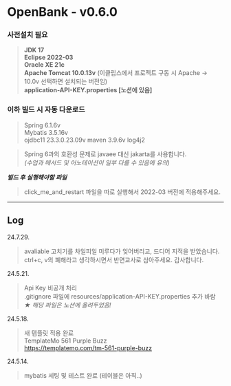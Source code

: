 # OpenBank - v0.6.0
### 사전설치 필요
> **JDK 17**   
> **Eclipse 2022-03**   
> **Oracle XE 21c**   
> **Apache Tomcat 10.0.13v** (이클립스에서 프로젝트 구동 시 Apache -> 10.0v 선택하면 설치되는 버전임)   
> **application-API-KEY.properties [노션에 있음]**  
   
### 이하 빌드 시 자동 다운로드
> Spring 6.1.6v   
> Mybatis 3.5.16v   
> ojdbc11 23.3.0.23.09v
> maven 3.9.6v
> log4j2   
   
> Spring 6과의 호환성 문제로 javaee 대신 jakarta를 사용합니다.    
> *(수업과 메서드 및 어노테이션이 일부 다를 수 있음에 유의)*   
   
***빌드 후 실행해야할 파일***   
> click_me_and_restart 파일을 따로 실행해서 2022-03 버전에 적용해주세요.      
   
---   
## Log
24.7.29.   
> avaliable 고치기를 차일피일 미루다가 잊어버리고, 드디어 지적을 받았습니다.
> ctrl+c, v의 폐해라고 생각하시면서 반면교사로 삼아주세요. 감사합니다.

24.5.21.   
> Api Key 비공개 처리   
> .gitignore 파일에 resources/application-API-KEY.properties 추가 바람   
> *★ 해당 파일은 노션에 올려두었음!*   
   
24.5.18.   
> 새 템플릿 적용 완료   
TemplateMo 561 Purple Buzz   
https://templatemo.com/tm-561-purple-buzz   
   
24.5.14.
> mybatis 세팅 및 테스트 완료 (테이블은 아직..)      

